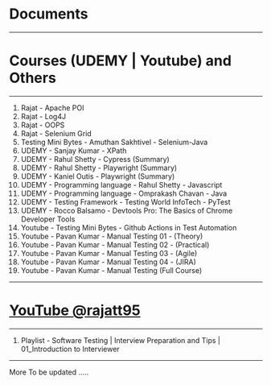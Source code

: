 # Documents
----------------------
# Courses (UDEMY | Youtube) and Others
----------------------
1. Rajat - Apache POI
2. Rajat - Log4J
3. Rajat - OOPS
4. Rajat - Selenium Grid
5. Testing Mini Bytes - Amuthan Sakhtivel - Selenium-Java
6. UDEMY - Sanjay Kumar - XPath
7. UDEMY - Rahul Shetty - Cypress (Summary) 
8. UDEMY - Rahul Shetty - Playwright (Summary)
9. UDEMY - Kaniel Outis - Playwright (Summary)
10. UDEMY - Programming language - Rahul Shetty - Javascript
11. UDEMY - Programming language - Omprakash Chavan - Java
12. UDEMY - Testing Framework - Testing World InfoTech - PyTest
13. UDEMY - Rocco Balsamo - Devtools Pro: The Basics of Chrome Developer Tools
14. Youtube - Testing Mini Bytes - Github Actions in Test Automation
15. Youtube - Pavan Kumar - Manual Testing 01 - (Theory)
16. Youtube - Pavan Kumar - Manual Testing 02 - (Practical)
17. Youtube - Pavan Kumar - Manual Testing 03 - (Agile)
18. Youtube - Pavan Kumar - Manual Testing 04 - (JIRA)
19. Youtube - Pavan Kumar - Manual Testing (Full Course)

----------------------
# <a href="https://www.youtube.com/@rajatt95"> YouTube @rajatt95 </a>
----------------------

1. Playlist - Software Testing | Interview Preparation and Tips | 01_Introduction to Interviewer
----
More To be updated .....
